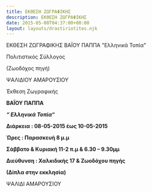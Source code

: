 ```yaml
---
title: ΕΚΘΕΣΗ ΖΩΓΡΑΦΙΚΗΣ
description: ΕΚΘΕΣΗ ΖΩΓΡΑΦΙΚΗΣ
date: 2015-05-08T04:37:00+00:00
layout: layouts/drastiriotites.njk
---
```

ΕΚΘΕΣΗ ΖΩΓΡΑΦΙΚΗΣ ΒΑΪΟΥ ΠΑΠΠΑ "Ελληνικά Τοπία"
<!-- excerpt -->
Πολιτιστικός Σύλλογος

(Ζωοδόχος πηγή)

ΨΑΛΙΔΙΟΥ ΑΜΑΡΟΥΣΙΟΥ

Έκθεση Ζωγραφικής

**ΒΑΪΟΥ ΠΑΠΠΑ**

***“ Ελληνικά Τοπία“***

**Διάρκεια : 08-05-2015 έως 10-05-2015**

**Ώρες : Παρασκευή 8 μ.μ**

**Σάββατο &amp; Κυριακή 11-2 π.μ &amp; 6.30 – 9.30μμ**

**Διεύθυνση : Χαλκιδικής 17 &amp; Ζωοδόχου πηγής**

**(Δίπλα στην εκκλησία)**

ΨΑΛΙΔΙ ΑΜΑΡΟΥΣΙΟΥ
